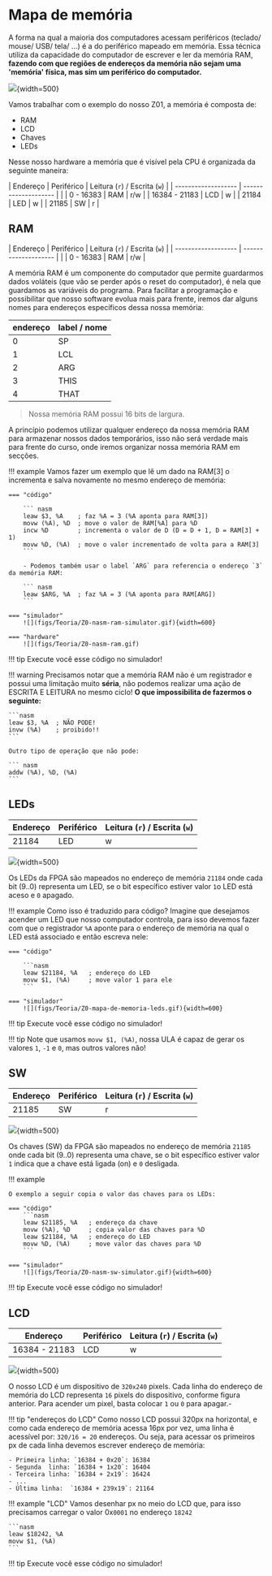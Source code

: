 # Mapa de memória

A forma na qual a maioria dos computadores acessam periféricos (teclado/ mouse/ USB/ tela/ ...) é a do periférico mapeado em memória. Essa técnica utiliza da capacidade do computador de escrever e ler da memória RAM, **fazendo com que regiões de endereços da memória não sejam uma 'memória' física, mas sim um periférico do computador.**

![](figs/Teoria/Z0-mapa-de-memoria.svg){width=500}

Vamos trabalhar com o exemplo do nosso Z01, a memória é composta de: 

- RAM
- LCD
- Chaves  
- LEDs

Nesse nosso hardware a memória que é visível pela CPU é organizada da seguinte maneira:

| Endereço            | Periférico           | Leitura (`r`) / Escrita (`w`) |
| ------------------- | -------------------- |                           |
| 0    -     16383    | RAM                  | r/w                       |
| 16384 - 21183       | LCD                  | w                         |
| 21184               | LED                  | w                         |
| 21185               | SW                   | r                         |


## RAM

| Endereço            | Periférico           | Leitura (`r`) / Escrita (`w`) |
| ------------------- | -------------------- |                           |
| 0    -     16383    | RAM                  | r/w                       |

A memória RAM é um componente do computador que permite guardarmos dados voláteis (que vão se perder após o reset do computador), é nela que guardamos as variáveis do programa. Para facilitar a programação e possibilitar que nosso software evolua mais para frente, iremos dar alguns nomes para endereços específicos dessa nossa memória:

| endereço | label / nome |
|----------|--------------|
| 0        | SP           |
| 1        | LCL          |
| 2        | ARG          |
| 3        | THIS         |
| 4        | THAT         |

> Nossa memória RAM possui 16 bits de largura.

A princípio podemos utilizar qualquer endereço da nossa memória RAM para armazenar nossos dados temporários, isso não será verdade mais para frente do curso, onde iremos organizar nossa memória RAM em secções.

!!! example 
    Vamos fazer um exemplo que lê um dado na RAM[3] o incrementa e salva novamente no mesmo endereço de memória:

    === "código"

        ``` nasm
        leaw $3, %A    ; faz %A = 3 (%A aponta para RAM[3])
        movw (%A), %D  ; move o valor de RAM[%A] para %D
        incw %D        ; incrementa o valor de D (D = D + 1, D = RAM[3] + 1)
        movw %D, (%A)  ; move o valor incrementado de volta para a RAM[3]
        ```

        - Podemos também usar o label `ARG` para referencia o endereço `3` da memória RAM:

        ``` nasm
        leaw $ARG, %A  ; faz %A = 3 (%A aponta para RAM[ARG])
        ```

    === "simulador"
        ![](figs/Teoria/Z0-nasm-ram-simulator.gif){width=600}
    
    === "hardware"
        ![](figs/Teoria/Z0-nasm-ram.gif)
    

!!! tip
    Execute você esse código no simulador!

!!! warning 
    Precisamos notar que a memória RAM não é um registrador e possui uma limitação muito **séria**, não podemos realizar uma ação de ESCRITA E LEITURA no mesmo ciclo! **O que impossibilita de fazermos o seguinte:**
    
    ```nasm
    leaw $3, %A  ; NÃO PODE!
    invw (%A)    ; proibido!!
    ```
    
    Outro tipo de operação que não pode:
    
    ``` nasm
    addw (%A), %D, (%A)
    ```
    
    

## LEDs

| Endereço            | Periférico           | Leitura (`r`) / Escrita (`w`) |
| ------------------- | -------------------- | -----------                   |
| 21184               | LED                  | w                             |


![](figs/Teoria/Z0-mapa-de-memoria-leds.svg){width=500}

Os LEDs da FPGA são mapeados no endereço de memória `21184` onde cada bit (9..0) representa um LED, se o bit específico estiver valor `1`o LED está aceso e `0` apagado.

!!! example 
    Como isso é traduzido para código? Imagine que desejamos acender um LED que nosso computador controla, para isso devemos fazer com que o registrador `%A` aponte para o endereço de memória na qual o LED está associado e então escreva nele:

    === "código"

        ```nasm
        leaw $21184, %A   ; endereço do LED
        movw $1, (%A)     ; move valor 1 para ele
        ```

    === "simulador"
        ![](figs/Teoria/Z0-mapa-de-memoria-leds.gif){width=600}

!!! tip
    Execute você esse código no simulador!

!!! tip
    Note que usamos `movw $1, (%A)`, nossa ULA é capaz de gerar os valores `1`, `-1` e `0`, mas outros valores não!

## SW

| Endereço            | Periférico           | Leitura (`r`) / Escrita (`w`) |
| ------------------- | -------------------- | --------                      |
| 21185               | SW                   | r                             |

![](figs/Teoria/Z0-mapa-de-memoria-sw.svg){width=500}

Os chaves (SW) da FPGA são mapeados no endereço de memória `21185` onde cada bit (9..0) representa uma chave, se o bit específico estiver valor `1` indica que a chave está ligada (on) e `0` desligada.

!!! example 

    O exemplo a seguir copia o valor das chaves para os LEDs:

    === "código"
        ```nasm
        leaw $21185, %A   ; endereço da chave
        movw (%A), %D     ; copia valor das chaves para %D
        leaw $21184, %A   ; endereço do LED
        movw %D, (%A)     ; move valor das chaves para %D
        ```

    === "simulador"
        ![](figs/Teoria/Z0-nasm-sw-simulator.gif){width=600}

!!! tip
    Execute você esse código no simulador!

## LCD

| Endereço            | Periférico           | Leitura (`r`) / Escrita (`w`) |
| ------------------- | -------------------- | --------                      |
| 16384 - 21183       | LCD                  | w                         |


![](figs/Teoria/Z0-mapa-de-memoria-lcd.svg){width=500}

O nosso LCD é um dispositivo de `320x240` pixels. Cada linha do endereço de memória do LCD representa `16` pixels do dispositivo, conforme figura anterior. Para acender um pixel, basta colocar `1` ou `0` para apagar.- 

!!! tip "endereços do LCD"
    Como nosso LCD possui 320px na horizontal, e como cada endereço de memória acessa 16px por vez,
    uma linha é acessível por: `320/16 = 20` endereços. Ou seja, para acessar os primeiros px de cada linha devemos escrever endereço de memória:
    
    - Primeira linha: `16384 + 0x20`: 16384
    - Segunda  linha: `16384 + 1x20`: 16404
    - Terceira linha: `16384 + 2x19`: 16424
    - ...
    - Última linha:  `16384 + 239x19`: 21164
    
    
!!! example "LCD"
    Vamos desenhar px no meio do LCD que, para isso precisamos carregar o valor  0x`0001` no endereço `18242` 
    
    ```nasm
    leaw $18242, %A
    movw $1, (%A)
    ```

!!! tip
    Execute você esse código no simulador!
